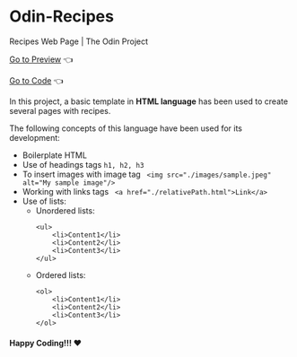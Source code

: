 # Odin-Recipes
Recipes Web Page | The Odin Project

[Go to Preview]("https://carlosfrontend.github.io/odin-recipes") :point_left:

[Go to Code](https://github.com/carlosfrontend/odin-recipes) :point_left:

In this project, a basic template in **HTML language** has been used to create several pages with recipes.

The following concepts of this language have been used for its development:

* Boilerplate HTML
* Use of headings tags ```h1, h2, h3```
* To insert images with image tag ``` <img src="./images/sample.jpeg" alt="My sample image"/>```
* Working with links tags ``` <a href="./relativePath.html">Link</a>```
* Use of lists:
    * Unordered lists:
        ```
        <ul>
            <li>Content1</li>
            <li>Content2</li>
            <li>Content3</li>
        </ul>
        ```
    * Ordered lists:
        ```
        <ol>
            <li>Content1</li>
            <li>Content2</li>
            <li>Content3</li>
        </ol>
        ```

#### Happy Coding!!! :heart:
